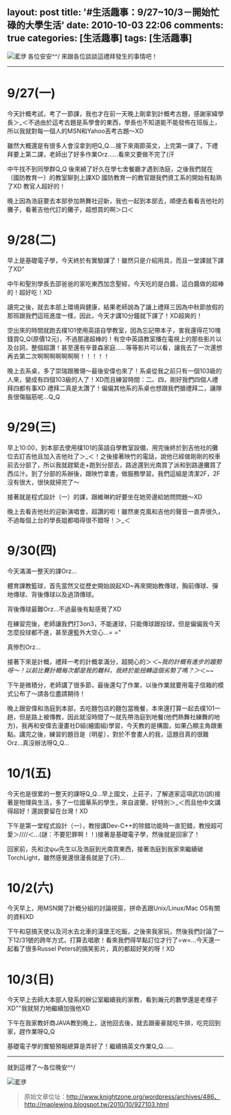 layout: post
title: '#生活趣事：9/27~10/3－開始忙碌的大學生活'
date: 2010-10-03 22:06
comments: true
categories: [生活趣事]
tags: [生活趣事]
---
![灆洢](http://user-image.logdown.io/user/412/blog/4012/post/147140/PlRATpGmSPaS6aYVYEHX_lani-0.png)
各位安安^^/
來跟各位談談這禮拜發生的事情吧！
- - -
# 9/27(一)
今天計概考試，考了一節課，我也才在前一天晚上剛拿到計概考古題，感謝家緯學長＞_＜不過由於這考古題是系學會的東西，學長也不知道能不能發佈在班版上，所以我就對每一個人的MSN和Yahoo丟考古題～XD

雖然大概還是有很多人會沒拿到吧Q_Q….接下來兩節英文，上完第一課了，下禮拜要上第二課，老師出了好多作業Orz……看來又要做不完了(汗

中午找不到同學群Q_Q 後來繞了好久在學七舍餐廳才遇到浩庭，之後我們就在〔國防教育一〕的教室聊到上課XD 國防教育一的教官跟我們資工系的開始有點熟了XD 教官人超好的！

晚上因為浩庭要去本部參加熱舞社迎新，我也一起到本部去，順便去看看吉他社的攤子，看著吉他代訂的攤子，超想買的啊＞口＜

# 9/28(二)
早上是基礎電子學，今天終於有實驗課了！雖然只是介紹用具，而且一堂課就下課了XD"

中午和聖別學長去邵爸爸的家吃東西加念聖經，今天吃的是白醬，這白醬做的超棒的！超好吃！XD

讀完之後，就去本部上環境與健康，結果老師說為了讓上禮拜三因為中秋節放假的那班跟我們這班進度一樣，因此，今天才講10分鐘就下課了！XD超爽的！

空出來的時間就跑去樸101使用英語自學教室，因為忘記帶本子，害我還得花10塊錢買Q_Q(原價12元)，不過那邊超棒的！有空中英語教室播在電視上的那些影片以及台詞，整個超讚！甚至還有辛普森家庭……等等影片可以看，讓我去了一次還想再去第二次啊啊啊啊啊啊啊！！！！！

晚上去系桌，多了崇瑞跟雅翎～最後安偉也來了！系桌從我之前只有一個103級的人來，變成有四個103級的人了！XD而且練習時間：二、四，剛好我們四個人禮拜四都有事XD 禮拜二真是太讚了！偏偏其他系的系桌也想跟我們搶禮拜二，讓隊長很傷腦筋呢…Q_Q

# 9/29(三)
早上10:00，到本部去使用樸101的英語自學教室設備，用完後終於到吉他社的攤位去訂吉他且加入吉他社了＞_＜！之後接著映竹的電話，說他已經做剛剛的校車前去分部了，所以我就趕緊走+跑到分部去，路途還到光南買了派和到路邊攤買了西瓜汁。到了分部的系辦後，跟映竹拿書，做服務學習。我們這組是清潔2F，2F沒有很大，很快就掃完了～

接著就是程式設計（一）的課，跟維琳約好要坐在她旁邊給她問問題～XD

晚上去看吉他社的迎新演唱會，超讚的啦！雖然麥克風和吉他的聲音一直弄很久，不過每個上台的學長姐都唱得很不錯呀！＞_＜

# 9/30(四)
今天滿滿一整天的課Orz…

體育課教籃球，首先當然又從歷史開始說起XD~再來開始教傳球，胸前傳球、彈地傳球、背後傳球以及過頂傳球。

背後傳球最難Orz…不過最後有點感覺了XD

在練習完後，老師讓我們打3on3，不能運球，只能傳球跟投球，但是偏偏我今天怎麼投球都不進，甚至還籃外大空心…= ="

真慘烈Orz…

接著下來是計概，禮拜一考的計概拿滿分，超開心的＞_＜~我的計概有進步的趨勢呀～！以前比賽計概每次都是我的難科，我終於能扭轉這個劣勢了嗎？＞_＜~~

下午是微積分，老師講了很多節，最後還勾了作業，以後作業就要用電子信箱的模式公布了～請各位盡請期待！

晚上跟安偉和浩庭到本部，去吃麵包店的麵包當晚餐，本來還打算一起去樸101一趟，但是路上被傳教，因此就沒時間了～就先帶浩庭到地餐(他們熱舞社練舞的地方)，我再和安偉去漫畫社D組(繪圖組)學習，今天教的是構圖，如果凸顯主角跟重點。講完之後，練習的題目是〔明星〕，對於不會畫人的我，這題目真的很難Orz…真沒辦法呀Q_Q…

# 10/1(五)
今天也是很累的一整天的課呀Q_Q…早上國文，上莊子，了解道家這項武功(誤)接著是物理與生活，多了一位國華系的學生，來自波蘭，好特別＞_＜而且他中文講得超好！還說要留在台灣！XD

下午是第一堂程式設計（一），教授講Dev-C++的除錯功能時一直犯錯，教授超可愛＞////＜…(謎：不要犯罪啊！！)接著是基礎電子學，然後就是回家了！

回家前，先和沈ψω先生以及浩庭到光南買東西，接著浩庭到我家來繼續破TorchLight，雖然感覺還很漫長就是了(汗)…

# 10/2(六)
今天早上，用MSN開了計概分組的討論視窗，拼命丟跟Unix/Linux/Mac OS有關的資料XD

下午和惡搞天使以及河水去北車的漢堡王吃飯，之後來我家玩，然後我們討論了一下12/31號的跨年方式，打算去唱歌！看來我們得早點訂位才行了=w=…今天還一起看了很多Russel Peters的搞笑影片，真的都超好笑的呀！XD

# 10/3(日)
今天早上去師大本部人發系的辦公室繼續我的家教，看到瀚元的數學還是老樣子XD""我就努力地繼續加強他XD

下午在我家教奸商JAVA教到晚上，送他回去後，就去跟豪豪就吃牛排，吃完回到家，趕作業呀Q_Q

基礎電子學的實驗預報總算是弄好了！繼續搞英文作業Q_Q……
- - -
就到這裡了～各位晚安^^/

![灆洢](http://user-image.logdown.io/user/412/blog/4012/post/147140/F7l8EmD9Tbqryo7mWd39_lani-2.png)

> 原始文章位址：http://www.knightzone.org/wordpress/archives/486、http://maplewing.blogspot.tw/2010/10/927103.html
